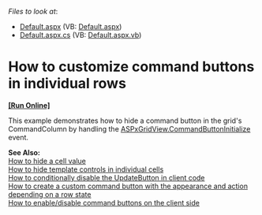 <!-- default file list -->
*Files to look at*:

* [Default.aspx](./CS/HideCommandButtons/Default.aspx) (VB: [Default.aspx](./VB/HideCommandButtons/Default.aspx))
* [Default.aspx.cs](./CS/HideCommandButtons/Default.aspx.cs) (VB: [Default.aspx.vb](./VB/HideCommandButtons/Default.aspx.vb))
<!-- default file list end -->
# How to customize command buttons in individual rows
<!-- run online -->
**[[Run Online]](https://codecentral.devexpress.com/e366/)**
<!-- run online end -->


<p>This example demonstrates how to hide a command button in the grid's CommandColumn by handling the <a href="http://documentation.devexpress.com/#AspNet/DevExpressWebASPxGridViewASPxGridView_CommandButtonInitializetopic"><u>ASPxGridView.CommandButtonInitialize</u></a> event.</p>
<p><strong>See Also:</strong> <br /> <a href="https://www.devexpress.com/Support/Center/p/E365">How to hide a cell value</a><br /> <a href="https://www.devexpress.com/Support/Center/p/E1385">How to hide template controls in individual cells</a><br /><a href="https://www.devexpress.com/Support/Center/p/E450">How to conditionally disable the UpdateButton in client code</a><br /><a href="https://www.devexpress.com/Support/Center/p/E1246">How to create a custom command button with the appearance and action depending on a row state</a><br /><a href="https://www.devexpress.com/Support/Center/p/E2345">How to enable/disable command buttons on the client side</a></p>

<br/>



